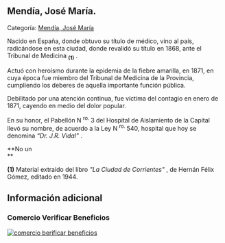 ## Mendía, José María.

Categoría: [Mendía, José María](http://descubrircorrientes.com.ar/2012/index.php/2132-biografias/l-m-n-n-o-p-q/mendia-jose-maria)

Nacido en España, donde obtuvo su título de médico, vino al país, radicándose en esta ciudad, donde revalidó su título en 1868, ante el Tribunal de Medicina <sub><strong><span><span>(1)</span></span></strong></sub> .

Actuó con heroísmo durante la epidemia de la fiebre amarilla, en 1871, en cuya época fue miembro del Tribunal de Medicina de la Provincia, cumpliendo los deberes de aquella importante función pública.

Debilitado por una atención continua, fue víctima del contagio en enero de 1871, cayendo en medio del dolor popular.

En su honor, el Pabellón N <sup><span><span>ro. </span></span></sup> 3 del Hospital de Aislamiento de la Capital llevó su nombre, de acuerdo a la Ley N <sup><span><span>ro. </span></span></sup> 540, hospital que hoy se denomina _“Dr. J.R. Vidal”_ .

**No un  
**

**(1)** Material extraído del libro _"La Ciudad de Corrientes"_ , de Hernán Félix Gómez, editado en 1944.

## Información adicional

### Comercio Verificar Beneficios

[![comercio berificar beneficios](http://descubrircorrientes.com.ar/2012/index.php/2132-biografias/l-m-n-n-o-p-q/images/botones_beneficios/comercio_berificar_beneficios.png)](http://descubrircomercio.zapto.org/)